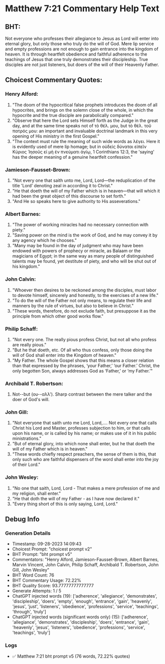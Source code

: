 # Matthew 7:21 Commentary Help Text

## BHT:
Not everyone who professes their allegiance to Jesus as Lord will enter into eternal glory, but only those who truly do the will of God. Mere lip service and empty professions are not enough to gain entrance into the kingdom of heaven. It is through heartfelt obedience and faithful adherence to the teachings of Jesus that one truly demonstrates their discipleship. True disciples are not just listeners, but doers of the will of their Heavenly Father.

## Choicest Commentary Quotes:
### Henry Alford:
1. "The doom of the hypocritical false prophets introduces the doom of all hypocrites, and brings on the solemn close of the whole, in which the hypocrite and the true disciple are parabolically compared."
2. "Observe that here the Lord sets Himself forth as the Judge in the great day, and at the same time speaks not of τὸ θέλ. μου, but τὸ θέλ. τοῦ πατρός μου: an important and invaluable doctrinal landmark in this very opening of His ministry in the first Gospel."
3. "The context must rule the meaning of such wide words as λέγει. Here it is evidently used of mere lip homage; but in οὐδεὶς δύναται εἰπεῖν Κύριος Ἰησοῦς εἰ μὴ ἐν πνεύματι ἁγίῳ, 1 Corinthians 12:3, the 'saying' has the deeper meaning of a genuine heartfelt confession."

### Jamieson-Fausset-Brown:
1. "Not every one that saith unto me, Lord, Lord—the reduplication of the title 'Lord' denoting zeal in according it to Christ."
2. "He that doeth the will of my Father which is in heaven—that will which it had been the great object of this discourse to set forth."
3. "And He so speaks here to give authority to His asseverations."

### Albert Barnes:
1. "The power of working miracles had no necessary connection with piety."
2. "Saving power on the mind is the work of God, and he may convey it by any agency which he chooses."
3. "Many may be found in the day of judgment who may have been endowed with powers of prophecy or miracle, as Balaam or the magicians of Egypt; in the same way as many people of distinguished talents may be found, yet destitute of piety, and who will be shut out of his kingdom."

### John Calvin:
1. "Whoever then desires to be reckoned among the disciples, must labor to devote himself, sincerely and honestly, to the exercises of a new life."
2. "To do the will of the Father not only means, to regulate their life and manners by the rule of virtues, but also to believe in Christ."
3. "These words, therefore, do not exclude faith, but presuppose it as the principle from which other good works flow."

### Philip Schaff:
1. "Not every one. The really pious profess Christ, but not all who profess are really pious."
2. "But he that doeth, etc. Of all who thus confess, only those doing the will of God shall enter into the Kingdom of heaven."
3. "My Father. The whole Gospel shows that this means a closer relation than that expressed by the phrases, ‘your Father,’ ‘our Father.’ Christ, the only begotten Son, always addresses God as ‘Father,’ or ‘my Father.’"

### Archibald T. Robertson:
1.  Not--but  (ου--αλλ'). Sharp contrast between the mere talker and the doer of God's will. 

### John Gill:
1. "Not everyone that saith unto me Lord, Lord,.... Not every one that calls Christ his Lord and Master, professes subjection to him, or that calls upon his name, or is called by his name; or makes use of it in his public ministrations."
2. "But of eternal glory, into which none shall enter, but he that doeth the will of my Father which is in heaven."
3. "These words chiefly respect preachers, the sense of them is this, that only such who are faithful dispensers of the word shall enter into the joy of their Lord."

### John Wesley:
1. "No one that saith, Lord, Lord - That makes a mere profession of me and my religion, shall enter."
2. "He that doth the will of my Father - as I have now declared it."
3. "Every thing short of this is only saying, Lord, Lord."


## Debug Info
### Generation Details
- Timestamp: 09-28-2023 14:09:43
- Choicest Prompt: "choicest prompt v2"
- BHT Prompt: "bht prompt v5"
- Commentators: "Henry Alford, Jamieson-Fausset-Brown, Albert Barnes, Marvin Vincent, John Calvin, Philip Schaff, Archibald T. Robertson, John Gill, John Wesley"
- BHT Word Count: 76
- BHT Commentary Usage: 72.22%
- BHT Quality Score: 93.77777777777777
- Generate Attempts: 1 / 5
- ChatGPT injected words (19):
	['adherence', 'allegiance', 'demonstrates', 'discipleship', 'doers', 'empty', 'enough', 'entrance', 'gain', 'heavenly', 'jesus', 'just', 'listeners', 'obedience', 'professions', 'service', 'teachings', 'through', 'truly']
- ChatGPT injected words (significant words only) (15):
	['adherence', 'allegiance', 'demonstrates', 'discipleship', 'doers', 'entrance', 'gain', 'heavenly', 'jesus', 'listeners', 'obedience', 'professions', 'service', 'teachings', 'truly']

### Logs
- ✅ Matthew 7:21 bht prompt v5 (76 words, 72.22% quotes)